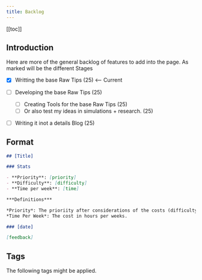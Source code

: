 ```yaml
---
title: Backlog
---
```


[[toc]]

## Introduction

Here are more of the general backlog of features to add into the page. As marked will be the different Stages

- [x] Writting the base Raw Tips (25) <-- Current
- [ ] Developing the base Raw Tips (25)
  - [ ] Creating Tools for the base Raw Tips (25)
  - [ ] Or also test my ideas in simulations + research. (25)
- [ ] Writing it inot a details Blog (25)


## Format


```md
## [Title]

### Stats

- **Priority**: [priority]
- **Difficulty**: [difficulty]
- **Time per week**: [time] 

***Definitions***

*Priority*: The prioriity after considerations of the costs (difficulty and time)
*Time Per Week*: The cost in hours per weeks.

### [date] 

[feedback]

```

## Tags

The following tags might be applied.






